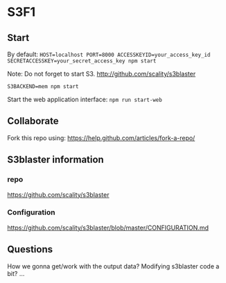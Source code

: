 # S3F1


## Start

By default:
`HOST=localhost PORT=8000 ACCESSKEYID=your_access_key_id
SECRETACCESSKEY=your_secret_access_key npm start`

Note: Do not forget to start S3.
http://github.com/scality/s3blaster

`S3BACKEND=mem npm start`

Start the web application interface: `npm run start-web`

## Collaborate

Fork this repo using: https://help.github.com/articles/fork-a-repo/


## S3blaster information

### repo
https://github.com/scality/s3blaster

### Configuration
https://github.com/scality/s3blaster/blob/master/CONFIGURATION.md


## Questions

How we gonna get/work with the output data?
Modifying s3blaster code a bit? ...
